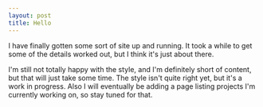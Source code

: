 ```yaml
---
layout: post
title: Hello
---
```


I have finally gotten some sort of site up and running. It took a while to get some of the details worked out, but I think it's just about there.

I'm still not totally happy with the style, and I'm definitely short of content, but that will just take some time. The style isn't quite right yet, but it's a work in progress. Also I will eventually be adding a page listing projects I'm currently working on, so stay tuned for that.
